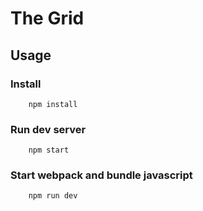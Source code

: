 # The Grid

## Usage

### Install

```console
    npm install
```

### Run dev server

```console
    npm start
```
### Start webpack and bundle javascript

```console
    npm run dev
```
